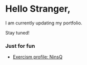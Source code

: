 # Hello Stranger,

I am currently updating my portfolio.  

Stay tuned!

### Just for fun
* [Exercism profile: NinsQ](https://exercism.org/profiles/NinsQ)
